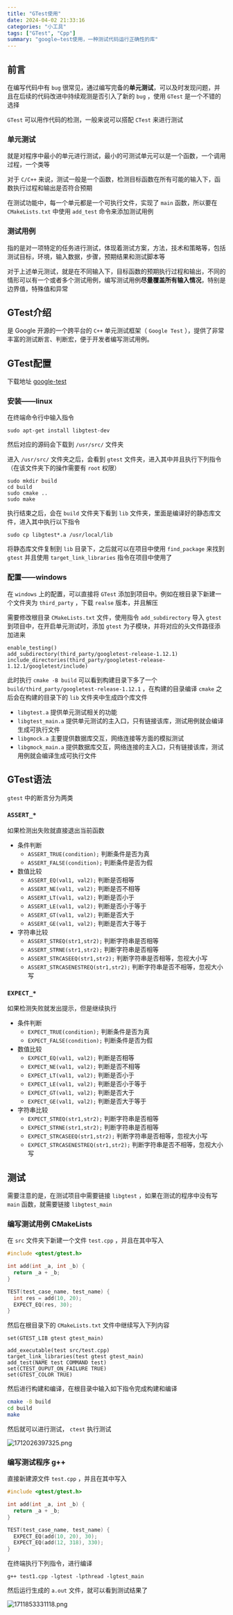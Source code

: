 ```yaml
---
title: "GTest使用"
date: 2024-04-02 21:33:16
categories: "小工具"
tags: ["GTest", "Cpp"]
summary: "google—test使用，一种测试代码运行正确性的库"
---
```


## 前言

在编写代码中有 `bug` 很常见，通过编写完备的**单元测试**，可以及时发现问题，并且在后续的代码改进中持续观测是否引入了新的 `bug` ，使用 `GTest` 是一个不错的选择

`GTest` 可以用作代码的检测，一般来说可以搭配 `CTest` 来进行测试

### 单元测试

就是对程序中最小的单元进行测试，最小的可测试单元可以是一个函数，一个调用过程，一个类等

对于 `C/C++` 来说，测试一般是一个函数，检测目标函数在所有可能的输入下，函数执行过程和输出是否符合预期

在测试功能中，每一个单元都是一个可执行文件，实现了 `main` 函数，所以要在 `CMakeLists.txt` 中使用 `add_test` 命令来添加测试用例

### 测试用例

指的是对一项特定的任务进行测试，体现着测试方案，方法，技术和策略等，包括测试目标，环境，输入数据，步骤，预期结果和测试脚本等

对于上述单元测试，就是在不同输入下，目标函数的预期执行过程和输出，不同的情形可以有一个或者多个测试用例，编写测试用例**尽量覆盖所有输入情况**，特别是边界值，特殊值和异常

## GTest介绍

是 Google 开源的一个跨平台的 `C++` 单元测试框架（ `Google Test` ），提供了非常丰富的测试断言、判断宏，便于开发者编写测试用例。

## GTest配置

下载地址 [google-test](https://github.com/google/googletest)

### 安装——linux

在终端命令行中输入指令

```
sudo apt-get install libgtest-dev
```

然后对应的源码会下载到 `/usr/src/` 文件夹

进入 `/usr/src/` 文件夹之后，会看到 `gtest` 文件夹，进入其中并且执行下列指令（在该文件夹下的操作需要有 `root` 权限）

```
sudo mkdir build
cd build
sudo cmake ..
sudo make
```

执行结束之后，会在 `build` 文件夹下看到 `lib` 文件夹，里面是编译好的静态库文件，进入其中执行以下指令

```
sudo cp libgtest*.a /usr/local/lib
```

将静态库文件复制到 `lib` 目录下，之后就可以在项目中使用 `find_package` 来找到 `gtest` 并且使用 `target_link_libraries` 指令在项目中使用了

### 配置——windows

在 `windows` 上的配置，可以直接将 `GTest` 添加到项目中。例如在根目录下新建一个文件夹为 `third_party` ，下载 `realse` 版本，并且解压

需要修改根目录 `CMakeLists.txt` 文件，使用指令 `add_subdirectory` 导入 `gtest` 到项目中，在开启单元测试时，添加 `gtest` 为子模块，并将对应的头文件路径添加进来

```
enable_testing()
add_subdirectory(third_party/googletest-release-1.12.1)
include_directories(third_party/googletest-release-1.12.1/googletest/include)
```

此时执行 `cmake -B build` 可以看到构建目录下多了一个 `build/third_party/googletest-release-1.12.1` ，在构建的目录编译 `cmake` 之后会在构建的目录下的 `lib` 文件夹中生成四个库文件

- `libgtest.a` 提供单元测试相关的功能
- `libgtest_main.a` 提供单元测试的主入口，只有链接该库，测试用例就会编译生成可执行文件
- `libgmock.a` 主要提供数据库交互，网络连接等方面的模拟测试
- `libgmock_main.a` 提供数据库交互，网络连接的主入口，只有链接该库，测试用例就会编译生成可执行文件

## GTest语法

`gtest` 中的断言分为两类

### `ASSERT_*`

如果检测出失败就直接退出当前函数

- 条件判断
    - `ASSERT_TRUE(condition);`  判断条件是否为真
    - `ASSERT_FALSE(condition);`  判断条件是否为假
- 数值比较
    - `ASSERT_EQ(val1, val2);` 判断是否相等
    - `ASSERT_NE(val1, val2);` 判断是否不相等
    - `ASSERT_LT(val1, val2);` 判断是否小于
    - `ASSERT_LE(val1, val2);` 判断是否小于等于
    - `ASSERT_GT(val1, val2);` 判断是否大于
    - `ASSERT_GE(val1, val2);` 判断是否大于等于
- 字符串比较
    - `ASSERT_STREQ(str1,str2);` 判断字符串是否相等
    - `ASSERT_STRNE(str1,str2);` 判断字符串是否相等
    - `ASSERT_STRCASEEQ(str1,str2);` 判断字符串是否相等，忽视大小写
    - `ASSERT_STRCASENESTREQ(str1,str2);` 判断字符串是否不相等，忽视大小写

### `EXPECT_*`

如果检测失败就发出提示，但是继续执行

- 条件判断
    - `EXPECT_TRUE(condition);`  判断条件是否为真
    - `EXPECT_FALSE(condition);`  判断条件是否为假
- 数值比较
    - `EXPECT_EQ(val1, val2);` 判断是否相等
    - `EXPECT_NE(val1, val2);` 判断是否不相等
    - `EXPECT_LT(val1, val2);` 判断是否小于
    - `EXPECT_LE(val1, val2);` 判断是否小于等于
    - `EXPECT_GT(val1, val2);` 判断是否大于
    - `EXPECT_GE(val1, val2);` 判断是否大于等于
- 字符串比较
    - `EXPECT_STREQ(str1,str2);` 判断字符串是否相等
    - `EXPECT_STRNE(str1,str2);` 判断字符串是否相等
    - `EXPECT_STRCASEEQ(str1,str2);` 判断字符串是否相等，忽视大小写
    - `EXPECT_STRCASENESTREQ(str1,str2);` 判断字符串是否不相等，忽视大小写

## 测试

需要注意的是，在测试项目中需要链接 `libgtest` ，如果在测试的程序中没有写 `main` 函数，就需要链接 `libgtest_main` 

### 编写测试用例 CMakeLists

在 `src` 文件夹下新建一个文件 `test.cpp` ，并且在其中写入

```cpp
#include <gtest/gtest.h>

int add(int _a, int _b) {
  return _a + _b;
}

TEST(test_case_name, test_name) {
  int res = add(10, 20);
  EXPECT_EQ(res, 30);
}
```

然后在根目录下的 `CMakeLists.txt` 文件中继续写入下列内容

```
set(GTEST_LIB gtest gtest_main)

add_executable(test src/test.cpp)
target_link_libraries(test gtest gtest_main)
add_test(NAME test COMMAND test)
set(CTEST_OUPUT_ON_FAILURE TRUE)
set(GTEST_COLOR TRUE)
```

然后进行构建和编译，在根目录中输入如下指令完成构建和编译

```bash
cmake -B build
cd build
make
```

然后就可以进行测试， `ctest` 执行测试

![1712026397325.png](./1712026397325.png)

### 编写测试程序 g++

直接新建源文件 `test.cpp` ，并且在其中写入

```cpp
#include <gtest/gtest.h>

int add(int _a, int _b) {
  return _a + _b;
}

TEST(test_case_name, test_name) {
  EXPECT_EQ(add(10, 20), 30);
  EXPECT_EQ(add(12, 318), 330);
}
```

在终端执行下列指令，进行编译

```
g++ test1.cpp -lgtest -lpthread -lgtest_main
```

然后运行生成的 `a.out` 文件，就可以看到测试结果了

![1711853331118.png](./1711853331118.png)